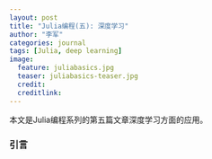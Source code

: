 ```yaml
---
layout: post
title: "Julia编程(五): 深度学习"
author: "李军"
categories: journal
tags: [Julia, deep learning]
image:
  feature: juliabasics.jpg
  teaser: juliabasics-teaser.jpg
  credit:
  creditlink:
---
```


本文是Julia编程系列的第五篇文章深度学习方面的应用。

### 引言
















